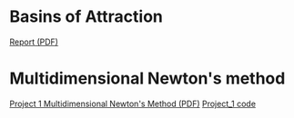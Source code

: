 # Basins of Attraction
[Report (PDF)](https://niananny.github.io/MATH310Lab/Lab/Lab%201_Basins_of_Attraction%20Report.pdf)

# Multidimensional Newton's method
[Project 1 Multidimensional Newton's Method (PDF)](https://niananny.github.io/MATH310Lab/Project/Project_1%20Multidimensional_Newton_s_Method.pdf)
[Project_1 code](https://github.com/NianAnny/MATH310Lab/blob/main/Project/Project_1%20Multidimensional%20Newton's%20Method.ipynb)

